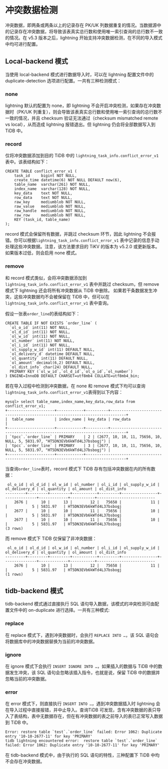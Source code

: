 
# 冲突数据检测

冲突数据，即两条或两条以上的记录存在 PK/UK 列数据重复的情况。当数据源中的记录存在冲突数据，将导致该表真实总行数和使用唯一索引查询的总行数不一致的情况。在 v5.3 版本之后，lightning 开始支持冲突数据检测，在不同的导入模式中均可进行配置。

## Local-backend 模式

当使用 local-backend 模式进行数据导入时，可以在 lightning 配置文件中的 duplicate-detection 选项进行配置。一共有三种检测模式：

### none

lightning 默认的配置为 none，即 lightning 不会开启冲突检测，如果存在冲突数据时（PK/UK 列重复），则会导致该表真实总行数和使用唯一索引查询的总行数不一致的情况，并且 checksum 验证无法通过（checksum mismatched remote vs local），从而造成 lightning 报错退出。但 lightning 仍会将全部数据写入到 TiDB 中。

### record

仅将冲突数据添加到目的 TiDB 中的 `lightning_task_info.conflict_error_v1` 表中。该表结构如下：

```
CREATE TABLE conflict_error_v1 (
    task_id     bigint NOT NULL,
    create_time datetime(6) NOT NULL DEFAULT now(6),
    table_name  varchar(261) NOT NULL,
    index_name  varchar(128) NOT NULL,
    key_data    text NOT NULL,
    row_data    text NOT NULL,
    raw_key     mediumblob NOT NULL,
    raw_value   mediumblob NOT NULL,
    raw_handle  mediumblob NOT NULL,
    raw_row     mediumblob NOT NULL,
    KEY (task_id, table_name)
);
```

record 模式会保留所有数据，并跳过 checksum 环节，因此 lightning 不会报错。你可以根据`lightning_task_info.conflict_error_v1` 表中记录的信息手动处理这些冲突数据。注意，该方法要求目的 TiKV 的版本为 v5.2.0 或更新版本。如果版本过低，则会启用 none 模式。

### remove

和 record 模式类似，会将冲突数据添加到`lightning_task_info.conflict_error_v1` 表中并跳过 checksum，但 remove 模式下 lightning 还会将所有冲突数据从 TiDB 中删除。 如果若干条数据发生冲突，这些冲突数据均不会被保留在 TiDB 中，但可以在`lightning_task_info.conflict_error_v1` 表中查询。

假设一张表`order_line`的表结构如下：

```
CREATE TABLE IF NOT EXISTS `order_line` (
  `ol_o_id` int(11) NOT NULL,
  `ol_d_id` int(11) NOT NULL,
  `ol_w_id` int(11) NOT NULL,
  `ol_number` int(11) NOT NULL,
  `ol_i_id` int(11) NOT NULL,
  `ol_supply_w_id` int(11) DEFAULT NULL,
  `ol_delivery_d` datetime DEFAULT NULL,
  `ol_quantity` int(11) DEFAULT NULL,
  `ol_amount` decimal(6,2) DEFAULT NULL,
  `ol_dist_info` char(24) DEFAULT NULL,
  PRIMARY KEY (`ol_w_id`,`ol_d_id`,`ol_o_id`,`ol_number`)
) ENGINE=InnoDB DEFAULT CHARSET=utf8mb4 COLLATE=utf8mb4_bin;
```

若在导入过程中检测到冲突数据，在 none 和 remove 模式下均可以查询`lightning_task_info.conflict_error_v1`表得到以下内容：

```
mysql> select table_name,index_name,key_data,row_data from conflict_error_v1;
+---------------------+------------+----------+-----------------------------------------------------------------------------+
|  table_name         | index_name | key_data | row_data                                                                    |
+---------------------+------------+----------+-----------------------------------------------------------------------------+
| `tpcc`.`order_line` | PRIMARY    | 2 | (2677, 10, 10, 11, 75656, 10, NULL, 5, 5831.97, "HT5DN3EVb6kWTd4L37bsbogj") |
| `tpcc`.`order_line` | PRIMARY    | 3 | (2677, 10, 10, 11, 75656, 10, NULL, 5, 5831.97, "HT5DN3EVb6kWTd4L37bsbogj") |
+---------------------+------------+----------------------------------------------------------------------------------------+
```

当查询`order_line`表时，record 模式下 TiDB 存有包括冲突数据在内的所有数据：

```
 ol_o_id | ol_d_id | ol_w_id | ol_number | ol_i_id | ol_supply_w_id | ol_delivery_d | ol_quantity | ol_amount | ol_dist_info       
---------+---------+---------+-----------+---------+----------------+---------------+-------------+-----------+--------------------------
    2676 |      10 |      13 |        12 |   75658 |             11 |               |           5 | 5831.97   | HT5DN3EVb6kWTd4L37bsbogj 
    2677 |      10 |      10 |        11 |   75656 |             10 |               |           5 | 5831.97   | HT5DN3EVb6kWTd4L37bsbogj 
    2677 |      10 |      10 |        11 |   75656 |             10 |               |           5 | 5831.97   | HT5DN3EVb6kWTd4L37bsbogj 
(3 rows)
```

而 remove 模式下 TiDB 仅保留了非冲突数据：

```
 ol_o_id | ol_d_id | ol_w_id | ol_number | ol_i_id | ol_supply_w_id | ol_delivery_d | ol_quantity | ol_amount | ol_dist_info       
---------+---------+---------+-----------+---------+----------------+---------------+-------------+-----------+--------------------------
    2676 |      10 |      13 |        12 |   75658 |             11 |               |           5 | 5831.97   | HT5DN3EVb6kWTd4L37bsbogj 
(1 rows)
```

## tidb-backend 模式

tidb-backend 模式通过直接执行 SQL 语句导入数据，该模式的冲突检测可由配置文件中的 on-duplicate 进行选择。一共有三种模式:

### replace

在 replace 模式下，遇到冲突数据时，会执行 ```REPLACE INTO …```，该 SQL 语句会将数据库中的冲突数据替换为当前的冲突数据。

### ignore

在 ignore 模式下会执行 ```INSERT IGNORE INTO …```，如果插入的数据与 TiDB 中的数据发生冲突，该 SQL 语句会忽略该插入指令，也就是说，保留 TiDB 中的数据并忽略当前的冲突数据。

### error

在 error 模式下，则直接执行 ```INSERT INTO …```，遇到冲突数据插入时 lightning 会在导入过程中直接报错，并中止导入。查询TiDB 可发现，含有冲突数据的表只导入了表结构，表中无数据存在，但在有冲突数据的表之前导入的表已正常写入数据到 TiDB 中。

```
Error: restore table `test`.`order_line` failed: Error 1062: Duplicate entry '10-10-2677-11' for key 'PRIMARY'
tidb lightning encountered error:  restore table `test`.`order_line` failed: Error 1062: Duplicate entry '10-10-2677-11' for key 'PRIMARY'
```

在 tidb-backend 模式中，由于执行的 SQL 语句的特性，三种配置下 TiDB 中均不会存在冲突数据。